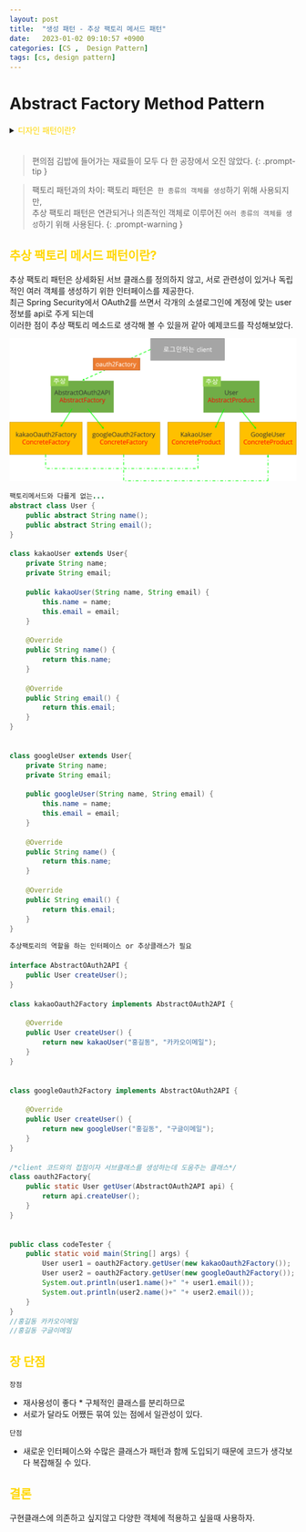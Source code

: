 ```yaml
---
layout: post
title:  "생성 패턴 - 추상 팩토리 메서드 패턴"
date:   2023-01-02 09:10:57 +0900
categories: [CS ,  Design Pattern]
tags: [cs, design pattern]
---
```

# Abstract Factory Method Pattern

<details>
<summary><span style="color: gold"> 디자인 패턴이란? </span></summary>
<div markdown="1">
## <span style="color: gold"> 디자인 패턴이란? </span>
- 디자인 패턴은 소프트웨어 공학의 소프트웨어 설계에서 공통으로 발생하는 문제를 자주 쓰이는 설계 방법을 정리한 패턴이다.
- 디자인 패턴을 참고하여 개발하면 효율성과 유지보수성, 운용성이 높아지며, 프로그램 최적화가 된다고 한다.
　 

디자인 패턴을 목적과 범위로 나눌수 있다

|구분|유형|설명|
|:---:|:---:|:---|
| |생성|객체 인스턴스 생성에 관여, 클래스 정의와 객체 생성 방식을 구조화, 캡슐화를 수행|
|목적|구조|더 큰 구조 형성 목적으로 클래스나 객체의 조합을 다루는 패턴|
|    |행위|클래스나 객체들이 상호작용하는 방법과 역할 분담을 다루는 패턴|
|범위|클래스|클래스간 관련성(상속), 컴파일 시 정적으로 결정|
|    |객체|객체 간 관련성을 다루는 패턴, 런타임 시 동적으로 결정|

---
</div>
</details>  
　　 

> 편의점 김밥에 들어가는 재료들이 모두 다 한 공장에서 오진 않았다.
{: .prompt-tip }


>팩토리 패턴과의 차이: 팩토리 패턴은` 한 종류의 객체를 생성`하기 위해 사용되지만,  
>추상 팩토리 패턴은 연관되거나 의존적인 객체로 이루어진 `여러 종류의 객체를 생성`하기 위해 사용된다. 
{: .prompt-warning }


## <span style="color: gold"> 추상 팩토리 메서드 패턴이란? </span> 
추상 팩토리 패턴은 상세화된 서브 클래스를 정의하지 않고, 서로 관련성이 있거나 독립적인 여러 객체를 생성하기 위한 인터페이스를 제공한다.  
최근 Spring Security에서 OAuth2를 쓰면서 각개의 소셜로그인에 계정에 맞는 user 정보를 api로 주게 되는데  
이러한 점이 추상 팩토리 메소드로 생각해 볼 수 있을꺼 같아 예제코드를 작성해보았다.

![img](https://github.com/msKim92/msKim92.github.io/blob/main/images/design/abstract%20update.png?raw=true)

```java
팩토리메서드와 다를게 없는...
abstract class User {
    public abstract String name();
    public abstract String email();
}

class kakaoUser extends User{
    private String name;
    private String email;

    public kakaoUser(String name, String email) {
        this.name = name;
        this.email = email;
    } 
    
    @Override
    public String name() {
        return this.name;
    }

    @Override
    public String email() {
        return this.email;
    }
}


class googleUser extends User{
    private String name;
    private String email;

    public googleUser(String name, String email) {
        this.name = name;
        this.email = email;
    }

    @Override
    public String name() {
        return this.name;
    }

    @Override
    public String email() {
        return this.email;
    }
}
``` 
```java
추상팩토리의 역할을 하는 인터페이스 or 추상클래스가 필요

interface AbstractOAuth2API {
    public User createUser();
}

class kakaoOauth2Factory implements AbstractOAuth2API {

    @Override
    public User createUser() {
        return new kakaoUser("홍길동", "카카오이메일");
    }
}


class googleOauth2Factory implements AbstractOAuth2API {

    @Override
    public User createUser() {
        return new googleUser("홍길동", "구글이메일");
    }
}

/*client 코드와의 접점이자 서브클래스를 생성하는데 도움주는 클래스*/
class oauth2Factory{
    public static User getUser(AbstractOAuth2API api) {
        return api.createUser();
    }
}


public class codeTester {
    public static void main(String[] args) {
        User user1 = oauth2Factory.getUser(new kakaoOauth2Factory());
        User user2 = oauth2Factory.getUser(new googleOauth2Factory());
        System.out.println(user1.name()+" "+ user1.email());
        System.out.println(user2.name()+" "+ user2.email());
    }
}
//홍길동 카카오이메일
//홍길동 구글이메일

```

## <span style="color: gold"> 장 단점 </span>  
`장점`
- 재사용성이 좋다 * 구체적인 클래스를 분리하므로
- 서로가 달라도 어쨌든 묶여 있는 점에서 일관성이 있다.  

`단점`
- 새로운 인터페이스와 수많은 클래스가 패턴과 함께 도입되기 때문에 코드가 생각보다 복잡해질 수 있다.


## <span style="color: gold"> 결론 </span>  
구현클래스에 의존하고 싶지않고 다양한 객체에 적용하고 싶을때 사용하자.